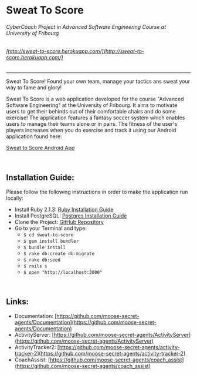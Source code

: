 # Sweat To Score
###### CyberCoach Project in Advanced Software Engineering Course at University of Fribourg
###### [http://sweat-to-score.herokuapp.com/](http://sweat-to-score.herokuapp.com/)
---

Sweat To Score! Found your own team, manage your tactics ans sweat your way to fame and glory!

Sweat To Score is a web application developed for the course "Advanced Software Engineering" at the University of Fribourg. It aims to motivate users to get their behinds out of their comfortable chairs and do some exercise! The application features a fantasy soccer system which enables users to manage their teams alone or in pairs. The fitness of the user's players increases when you do exercise and track it using our Android application found here:

[Sweat to Score Android App](https://github.com/moose-secret-agents/activity-tracker-2)

<br>

## Installation Guide:
Please follow the following instructions in order to make the application run locally:

* Install Ruby 2.1.3: [Ruby Installation Guide](https://www.ruby-lang.org/en/documentation/installation/)
* Install PostgreSQL: [Postgres Installation Guide](http://www.postgresql.org/download/)
* Clone the Project: [GitHub Repository](https://github.com/moose-secret-agents/sweat-to-score)
* Go to your Terminal and type:
    * `$ cd sweat-to-score`
    * `$ gem install bundler`
    * `$ bundle install`
    * `$ rake db:create db:migrate`
    * `$ rake db:seed`
    * `$ rails s`
    * `$ open "http://localhost:3000"`

<br>

## Links:
* Documentation: [https://github.com/moose-secret-agents/Documentation](https://github.com/moose-secret-agents/Documentation)
* ActivityServer: [https://github.com/moose-secret-agents/ActivityServer](https://github.com/moose-secret-agents/ActivityServer)
* ActivityTracker2: [https://github.com/moose-secret-agents/activity-tracker-2](https://github.com/moose-secret-agents/activity-tracker-2)
* CoachAssist: [https://github.com/moose-secret-agents/coach_assist](https://github.com/moose-secret-agents/coach_assist)


